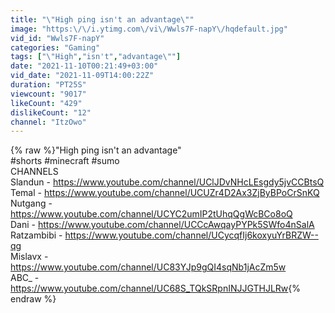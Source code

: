 ```yaml
---
title: "\"High ping isn't an advantage\""
image: "https:\/\/i.ytimg.com\/vi\/Wwls7F-napY\/hqdefault.jpg"
vid_id: "Wwls7F-napY"
categories: "Gaming"
tags: ["\"High","isn't","advantage\""]
date: "2021-11-10T00:21:49+03:00"
vid_date: "2021-11-09T14:00:22Z"
duration: "PT25S"
viewcount: "9017"
likeCount: "429"
dislikeCount: "12"
channel: "ItzOwo"
---
```

{% raw %}&quot;High ping isn't an advantage&quot;<br />#shorts #minecraft #sumo<br />CHANNELS<br />Slandun - <a rel="nofollow" target="blank" href="https://www.youtube.com/channel/UClJDvNHcLEsgdy5jvCCBtsQ">https://www.youtube.com/channel/UClJDvNHcLEsgdy5jvCCBtsQ</a><br />Temal - <a rel="nofollow" target="blank" href="https://www.youtube.com/channel/UCUZr4D2Ax3ZjByBPoCrSnKQ">https://www.youtube.com/channel/UCUZr4D2Ax3ZjByBPoCrSnKQ</a><br />Nutgang - <a rel="nofollow" target="blank" href="https://www.youtube.com/channel/UCYC2umIP2tUhqQgWcBCo8oQ">https://www.youtube.com/channel/UCYC2umIP2tUhqQgWcBCo8oQ</a><br />Dani - <a rel="nofollow" target="blank" href="https://www.youtube.com/channel/UCCcAwqayPYPk5SWfo4nSalA">https://www.youtube.com/channel/UCCcAwqayPYPk5SWfo4nSalA</a><br />Ratzambibi - <a rel="nofollow" target="blank" href="https://www.youtube.com/channel/UCycqfIj6koxyuYrBRZW--qg">https://www.youtube.com/channel/UCycqfIj6koxyuYrBRZW--qg</a><br />Mislavx - <a rel="nofollow" target="blank" href="https://www.youtube.com/channel/UC83YJp9gQI4sqNb1jAcZm5w">https://www.youtube.com/channel/UC83YJp9gQI4sqNb1jAcZm5w</a><br />ABC_ - <a rel="nofollow" target="blank" href="https://www.youtube.com/channel/UC68S_TQkSRpnINJJGTHJLRw">https://www.youtube.com/channel/UC68S_TQkSRpnINJJGTHJLRw</a>{% endraw %}
